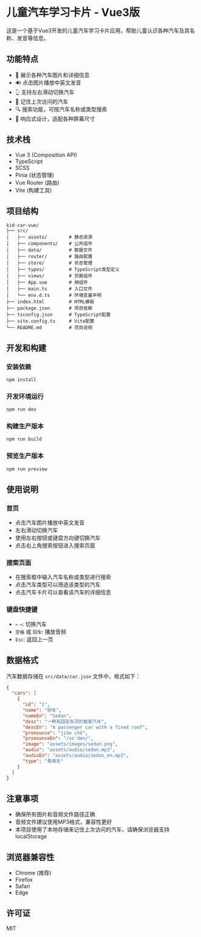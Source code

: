 # 儿童汽车学习卡片 - Vue3版

这是一个基于Vue3开发的儿童汽车学习卡片应用，帮助儿童认识各种汽车及其名称、发音等信息。

## 功能特点

- 🚗 展示各种汽车图片和详细信息
- 🔊 点击图片播放中英文发音
- 👆 支持左右滑动切换汽车
- 💾 记住上次访问的汽车
- 🔍 搜索功能，可按汽车名称或类型搜索
- 📱 响应式设计，适配各种屏幕尺寸

## 技术栈

- Vue 3 (Composition API)
- TypeScript
- SCSS
- Pinia (状态管理)
- Vue Router (路由)
- Vite (构建工具)

## 项目结构

```
kid-car-vue/
├── src/
│   ├── assets/        # 静态资源
│   ├── components/    # 公共组件
│   ├── data/          # 数据文件
│   ├── router/        # 路由配置
│   ├── store/         # 状态管理
│   ├── types/         # TypeScript类型定义
│   ├── views/         # 页面组件
│   ├── App.vue        # 根组件
│   ├── main.ts        # 入口文件
│   └── env.d.ts       # 环境变量声明
├── index.html         # HTML模板
├── package.json       # 项目依赖
├── tsconfig.json      # TypeScript配置
├── vite.config.ts     # Vite配置
└── README.md          # 项目说明
```

## 开发和构建

### 安装依赖

```bash
npm install
```

### 开发环境运行

```bash
npm run dev
```

### 构建生产版本

```bash
npm run build
```

### 预览生产版本

```bash
npm run preview
```

## 使用说明

### 首页

- 点击汽车图片播放中英文发音
- 左右滑动切换汽车
- 使用左右按钮或键盘方向键切换汽车
- 点击右上角搜索按钮进入搜索页面

### 搜索页面

- 在搜索框中输入汽车名称或类型进行搜索
- 点击汽车类型可以筛选该类型的汽车
- 点击汽车卡片可以查看该汽车的详细信息

### 键盘快捷键

- `←` `→`: 切换汽车
- `空格` 或 `回车`: 播放音频
- `Esc`: 返回上一页

## 数据格式

汽车数据存储在 `src/data/car.json` 文件中，格式如下：

```json
{
  "cars": [
    {
      "id": "1",
      "name": "轿车",
      "nameEn": "Sedan",
      "desc": "一种有固定车顶的载客汽车",
      "descEn": "A passenger car with a fixed roof",
      "pronounce": "jiào chē",
      "pronounceEn": "/sɪˈdæn/",
      "image": "assets/images/sedan.png",
      "audio": "assets/audio/sedan.mp3",
      "audioEn": "assets/audio/sedan_en.mp3",
      "type": "乘用车"
    }
  ]
}
```

## 注意事项

- 确保所有图片和音频文件路径正确
- 音频文件建议使用MP3格式，兼容性更好
- 本项目使用了本地存储来记住上次访问的汽车，请确保浏览器支持localStorage

## 浏览器兼容性

- Chrome (推荐)
- Firefox
- Safari
- Edge

## 许可证

MIT